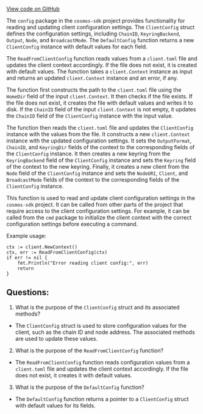 [View code on GitHub](https://github.com/cosmos/cosmos-sdk/blob/main/client/config/config.go)

The `config` package in the `cosmos-sdk` project provides functionality for reading and updating client configuration settings. The `ClientConfig` struct defines the configuration settings, including `ChainID`, `KeyringBackend`, `Output`, `Node`, and `BroadcastMode`. The `DefaultConfig` function returns a new `ClientConfig` instance with default values for each field.

The `ReadFromClientConfig` function reads values from a `client.toml` file and updates the client context accordingly. If the file does not exist, it is created with default values. The function takes a `client.Context` instance as input and returns an updated `client.Context` instance and an error, if any.

The function first constructs the path to the `client.toml` file using the `HomeDir` field of the input `client.Context`. It then checks if the file exists. If the file does not exist, it creates the file with default values and writes it to disk. If the `ChainID` field of the input `client.Context` is not empty, it updates the `ChainID` field of the `ClientConfig` instance with the input value.

The function then reads the `client.toml` file and updates the `ClientConfig` instance with the values from the file. It constructs a new `client.Context` instance with the updated configuration settings. It sets the `OutputFormat`, `ChainID`, and `KeyringDir` fields of the context to the corresponding fields of the `ClientConfig` instance. It then creates a new keyring from the `KeyringBackend` field of the `ClientConfig` instance and sets the `Keyring` field of the context to the new keyring. Finally, it creates a new client from the `Node` field of the `ClientConfig` instance and sets the `NodeURI`, `Client`, and `BroadcastMode` fields of the context to the corresponding fields of the `ClientConfig` instance.

This function is used to read and update client configuration settings in the `cosmos-sdk` project. It can be called from other parts of the project that require access to the client configuration settings. For example, it can be called from the `cmd` package to initialize the client context with the correct configuration settings before executing a command. 

Example usage:

```
ctx := client.NewContext()
ctx, err := ReadFromClientConfig(ctx)
if err != nil {
    fmt.Println("Error reading client config:", err)
    return
}
```
## Questions: 
 1. What is the purpose of the `ClientConfig` struct and its associated methods?
- The `ClientConfig` struct is used to store configuration values for the client, such as the chain ID and node address. The associated methods are used to update these values.
2. What is the purpose of the `ReadFromClientConfig` function?
- The `ReadFromClientConfig` function reads configuration values from a `client.toml` file and updates the client context accordingly. If the file does not exist, it creates it with default values.
3. What is the purpose of the `DefaultConfig` function?
- The `DefaultConfig` function returns a pointer to a `ClientConfig` struct with default values for its fields.
